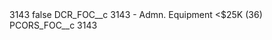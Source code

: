 <?xml version="1.0" encoding="UTF-8"?>
<CustomMetadata xmlns="http://soap.sforce.com/2006/04/metadata" xmlns:xsi="http://www.w3.org/2001/XMLSchema-instance" xmlns:xsd="http://www.w3.org/2001/XMLSchema">
    <label>3143</label>
    <protected>false</protected>
    <values>
        <field>DCR_FOC__c</field>
        <value xsi:type="xsd:string">3143 - Admn. Equipment &lt;$25K (36)</value>
    </values>
    <values>
        <field>PCORS_FOC__c</field>
        <value xsi:type="xsd:string">3143</value>
    </values>
</CustomMetadata>
